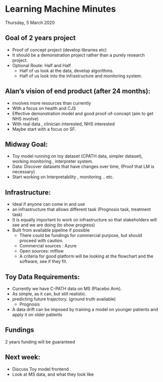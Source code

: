 Learning Machine Minutes
===
Thursday, 5 March 2020

## Goal of 2 years project
+ Proof of concept project (develop libraries etc)
+ It should be a demonstration project rather than a purely research project.
+ Optional Route: Half and Half 
    + Half of us look at the data, develop algorithms.
    + Half of us look into the infrastructure and monitoring system. 
    

## Alan’s vision of end product (after 24 months):
+ involves more resources than currently
+ With a focus on health and CJS
+ Effective demonstration model and good proof-of-concept (aim to get NHS involve)
+ With real data , clinician interested, NHS interested 
+ Maybe start with a focus on SF. 

## Midway Goal:
+ Toy model running on toy dataset (CPATH data, simpler dataset), working monitoring , interpreter system.
+ Data: Discover datasets that have changes over time, (Proof that LM is necessary)
+ Start working on Interpretability , monitoring .. etc.

## Infrastructure:
+ Ideal if anyone can come in and use
+ an infrastructure that allows different task (Prognosis task, treatment task)
+ It is equally important to work on infrastructure so that stakeholders will see and we are doing (to show progress)
+ Built from available pipeline if possible
    + There could be fundings for commercial purpose, but should proceed with caution.
    + Commercial sources : Azure 
    + Open sources: mlflow 
    + A criteria for good platform will be looking at the flowchart and the software, see if they fit. 
    
## Toy Data Requirements:
+ Currently we have C-PATH data on MS (Placebo Arm). 
+ As simple, as it can, but still realistic. 
+ predicting future trajectory. (ground truth available)
    + Prognosis
+ A data drift can be imposed by training a model on younger patients and apply it on older patients

## Fundings
2 years funding will be guaranteed

## Next week:
+ Discuss Toy model frontend . 
+ Look at MS data, and what they look like 
